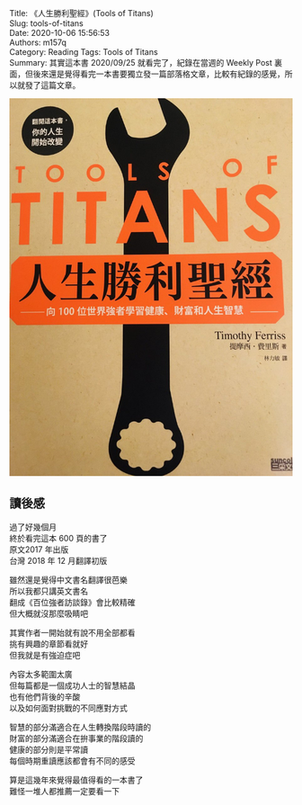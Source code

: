 Title: 《人生勝利聖經》(Tools of Titans)  
Slug: tools-of-titans  
Date: 2020-10-06 15:56:53  
Authors: m157q  
Category: Reading
Tags: Tools of Titans  
Summary: 其實這本書 2020/09/25 就看完了，紀錄在當週的 Weekly Post 裏面，但後來還是覺得看完一本書要獨立發一篇部落格文章，比較有紀錄的感覺，所以就發了這篇文章。  

![cover](/files/tools-of-titans/Tools-of-Titans.jpg)


## 讀後感

過了好幾個月  
終於看完這本 600 頁的書了  
原文2017 年出版  
台灣 2018 年 12 月翻譯初版  
  
雖然還是覺得中文書名翻譯很芭樂  
所以我都只講英文書名  
翻成《百位強者訪談錄》會比較精確  
但大概就沒那麼吸睛吧  
  
其實作者一開始就有說不用全部都看  
挑有興趣的章節看就好  
但我就是有強迫症吧  
  
內容太多範圍太廣  
但每篇都是一個成功人士的智慧結晶  
也有他們背後的辛酸  
以及如何面對挑戰的不同應對方式  
  
智慧的部分滿適合在人生轉換階段時讀的  
財富的部分滿適合在拚事業的階段讀的  
健康的部分則是平常讀  
每個時期重讀應該都會有不同的感受  
  
算是這幾年來覺得最值得看的一本書了  
難怪一堆人都推薦一定要看一下  
